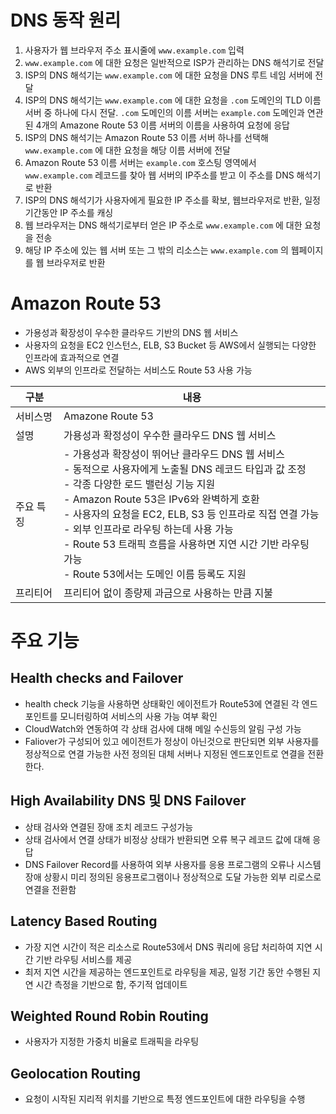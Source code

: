 # DNS 동작 원리
1. 사용자가 웹  브라우저 주소 표시줄에 `www.example.com` 입력
2. `www.example.com` 에 대한 요청은 일반적으로 ISP가 관리하는 DNS 해석기로 전달
3. ISP의 DNS 해석기는 `www.example.com` 에 대한 요청을 DNS 루트 네임 서버에 전달
4. ISP의 DNS 해석기는 `www.example.com` 에 대한 요청을 `.com` 도메인의 TLD 이름 서버 중 하나에 다시 전달. `.com` 도메인의 이름 서버는 `example.com` 도메인과 연관된 4개의 Amazone Route 53 이름 서버의 이름을 사용하여 요청에 응답
5. ISP의 DNS 해석기는 Amazon Route 53 이름 서버 하나를 선택해 `www.example.com` 에 대한 요청을 해당 이름 서버에 전달
6. Amazon Route 53 이름 서버는 `example.com` 호스팅 영역에서 `www.example.com` 레코드를 찾아 웹 서버의 IP주소를 받고 이 주소를 DNS 해석기로 반환
7. ISP의 DNS 해석기가 사용자에게 필요한 IP 주소를 확보, 웹브라우저로 반환, 일정 기간동안 IP 주소를 캐싱
8. 웹 브라우저는 DNS 해석기로부터 얻은 IP 주소로 `www.example.com` 에 대한 요청을 전송
9. 해당 IP 주소에 있는 웹 서버 또는 그 밖의 리소스는 `www.example.com` 의 웹페이지를 웹 브라우저로 반환

# Amazon Route 53
- 가용성과 확장성이 우수한 클라우드 기반의 DNS 웹 서비스
- 사용자의 요청을 EC2 인스턴스, ELB, S3 Bucket 등 AWS에서 실행되는 다양한 인프라에 효과적으로 연결
- AWS 외부의 인프라로 전달하는 서비스도 Route 53 사용 가능

| 구분      | 내용                                                                                                                                                                                                                                                                                                                                                                                                                |
| --------- | ------------------------------------------------------------------------------------------------------------------------------------------------------------------------------------------------------------------------------------------------------------------------------------------------------------------------------------------------------------------------------------------------------------------- |
| 서비스명  | Amazone Route 53                                                                                                                                                                                                                                                                                                                                                                                                    |
| 설명      | 가용성과 확정성이 우수한 클라우드 DNS 웹 서비스                                                                                                                                                                                                                                                                                                                                                                     |
| 주요 특징 | - 가용성과 확장성이 뛰어난 클라우드 DNS 웹 서비스 <br>- 동적으로 사용자에게 노출될 DNS 레코드 타입과 값 조정<br>- 각종 다양한 로드 밸런싱 기능 지원<br>- Amazon Route 53은 IPv6와 완벽하게 호환<br>- 사용자의 요청을 EC2, ELB, S3 등 인프라로 직접 연결 가능<br>- 외부 인프라로 라우팅 하는데 사용 가능<br>- Route 53 트래픽 흐름을 사용하면 지연 시간 기반 라우팅 가능<br>- Route 53에서는 도메인 이름 등록도 지원 |
| 프리티어  | 프리티어 없이 종량제 과금으로 사용하는 만큼 지불                                                                                                                                                                                                                                                                                                                                                                                                                    |

# 주요 기능
## Health checks and Failover
- health check 기능을 사용하면 상태확인 에이전트가 Route53에 연결된 각 엔드포인트를 모니터링하여 서비스의 사용 가능 여부 확인
- CloudWatch와 연동하여 각 상태 검사에 대해 메일 수신등의 알림 구성 가능
- Faliover가 구성되어 있고 에이전트가 정상이 아닌것으로 판단되면 외부 사용자를 정상적으로 연결 가능한 사전 정의된 대체 서버나 지정된 엔드포인트로 연결을 전환한다.
## High Availability DNS 및 DNS Failover
- 상태 검사와 연결된 장애 조치 레코드 구성가능
- 상태 검사에서 연결 상태가 비정상 상태가 반환되면 오류 복구 레코드 값에 대해 응답
- DNS Failover Record를 사용하여 외부 사용자를 응용 프로그램의 오류나 시스템 장애 상황시 미리 정의된 응용프로그램이나 정상적으로 도달 가능한 외부 리로스로 연결을 전환함
## Latency Based Routing
- 가장 지연 시간이 적은 리소스로 Route53에서 DNS 쿼리에 응답 처리하여 지연 시간 기반 라우팅 서비스를 제공
- 최저 지연 시간을 제공하는 엔드포인트로 라우팅을 제공, 일정 기간 동안 수행된 지연 시간 측정을 기반으로 함, 주기적 업데이트
## Weighted Round Robin Routing
- 사용자가 지정한 가중치 비율로 트래픽을 라우팅
## Geolocation Routing
- 요청이 시작된 지리적 위치를 기반으로 특정 엔드포인트에 대한 라우팅을 수행 
